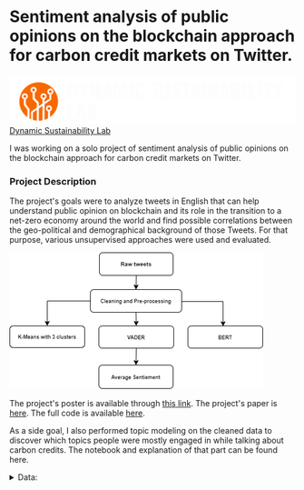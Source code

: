 # Sentiment analysis of public opinions on the blockchain approach for carbon credit markets on Twitter.
![DSL logo](images/DSL_logo1.png)
[Dynamic Sustainability Lab](https://www.dynamicslab.org/)

I was working on a solo project of sentiment analysis of public opinions on the blockchain approach for carbon credit markets on Twitter. 

### Project Description 
  
The project's goals were to analyze tweets in English that can help understand public opinion on blockchain and its role in the transition to a net-zero economy around the world and find possible correlations between the   geo-political and demographical background of those Tweets. For that purpose, various unsupervised approaches were used and evaluated.
  
![Project structure diagram](images/dsl_prjstructure.png)
  
The project's poster is available through [this link](reports/DSL_poster_v2.pdf). The project's paper is [here](reports/DSL_paper_v1.pdf).
The full code is available [here](code/). 

As a side goal, I also performed topic modeling on the cleaned data to discover which topics people were mostly engaged in while talking about carbon credits.
The notebook and explanation of that part can be found here.

<details>
  <summary>Data:</summary>
  
  ### Data
  In this paper, the project collects and analyzes the contents of around 225,098 English tweets that discussed either the current general perception of carbon credits or the blockchain role in the transition to a net-zero carbon economy in the past 2 years period (1/1/2021 – 10/31/2022).
  
  The library used for data scraping is [snscrape](https://github.com/JustAnotherArchivist/snscrape)
  The code for the Twitter data scraping part is [here](code/DSL_tweetsMine.ipynb).

<details>
  <summary>Methods:</summary>
  
  ### Methods
  + **K-Means**. First, I wanted to explore one of the most popular techniques for unsupervised sentiment analysis, K-Means clustering. The size of the dataset made it possible to create a large enough dictionary of words for the Word2vec model. I decided to work with 3 clusters: positive, negative, and neutral. The neutral cluster is supposed to collect possible spam tweets or tweets with not enough information for humans to determine the sentiment.
  
  + **VADER** (Valence Aware Dictionary and sEntiment Reasoner). Second, I imported and applied the VADER algorithm on the same per-processed text as that given to K-Means. VADER is a key-based algorithm for sentiment analysis, which means it has its own dictionary of words for sentiment classification.
  
  + **BERT** (Bidirectional Encoder Representations for Transformers). Finally, I decided to run BERT, which is a model with pre-trained language representations that has an internal library for sentiment analysis (6). BERT is able to identify sentiment based on common keywords, sentence structure, as well as the context of each tweet based on the generated embeddings. By design, BERT is able to identify either positive or negative tweets. It is one of the most advanced unsupervised methods for sentiment analysis yet and I wanted to see how similar its results are to the K-Means model.

<details>
  <summary>Pre-processing:</summary>
  
  ### Pre-processing
  
  Import necessary libraries and functions.
  ```
  from nltk.corpus import stopwords
  from nltk.tokenize import word_tokenize
  from nltk.stem import WordNetLemmatizer
    
  lemma = WordNetLemmatizer()
  stop_words = set(stopwords.words('english'))
  ```
  
  Write a function to clean and tokenize the data:
  ```
  def clean_tweet(tweet):
      if type(tweet) == float:
              return ""
  
      # turn text into lower
      test = tweet.lower()
      # remove all mentions and hashtags 
      test = re.sub("@[A-Za-z0-9_]+","", test)
      test = re.sub("#[A-Za-z0-9_]+","", test)
      #remove links
      test = re.sub(r"http\S+", "", test)
      test = re.sub(r"www.\S+", "", test)
      #remove punctuation
      test = re.sub('[()!?]', ' ', test)
      test = re.sub('\[.*?\]',' ', test)
      #remove non alphabetical characters
      test = re.sub("[^a-z0-9]"," ", test)
      #remove extra spaces
      test = re.sub(' +', ' ', test)
      
      #remove many abbreviations
      test = re.sub(r"there's", "there is", test)
      test = re.sub(r"i'm", "i am", test)
      test = re.sub(r"he's", "he is", test)
      test = re.sub(r"she's", "she is", test)
      test = re.sub(r"it's", "it is", test)
      test = re.sub(r"that's", "that is", test)
      test = re.sub(r"what's", "that is", test)
      test = re.sub(r"where's", "where is", test)
      test = re.sub(r"how's", "how is", test)
      test = re.sub(r"\'ll", " will", test)
      test = re.sub(r"\'ve", " have", test)
      test = re.sub(r"\'re", " are", test)
      test = re.sub(r"\'d", " would", test)
      test = re.sub(r"\'re", " are", test)
      test = re.sub(r"won't", "will not", test)
      test = re.sub(r"can't", "cannot", test)
      test = re.sub(r"n't", " not", test)
      test = re.sub(r"n'", "ng", test)
      test = re.sub(r"'bout", "about", test)
      test = re.sub(r"'til", "until", test)
      test = re.sub(r"\"", "", test)
      test = re.sub(r"\'", "", test)
      test = re.sub(r' s ', "", test)
      test = re.sub(r"[\[\]\\0-9()\"$#%/@;:<>{}`+=~|.!?,-]", "", test)
      test = re.sub(r"&", "", test)
      test = re.sub(r"\\n", "", test)
      
      # remove single letter words
      test = ' '.join( [w for w in test.split() if len(w)>1] )
      
      test = ' '.join( [lemma.lemmatize(x) for x in nltk.wordpunct_tokenize(test) if x not in stop_words])
      test =[lemma.lemmatize(x, nltk.corpus.reader.wordnet.VERB) for x in nltk.wordpunct_tokenize(test) if x not in stop_words]
  
      return test
  ```
  
<details>
  <summary>KMeans:</summary>
  
  ### KMeans Implementation
  
  Create embedding vectors from tweets using the [Gensim library](https://radimrehurek.com/gensim/models/word2vec.html):
  ```
  sent = [row for row in data18["clean_tweet"]]
  # use Gensim Phrases package to automatically detect common phrases (bigrams) from a list of sentences.
  phrases = Phrases(sent, min_count=1, progress_per=50000)
  bigram = gensim.models.phrases.Phraser(phrases)
  sentences = bigram[sent]
  sentences[1]
  
  # https://www.kaggle.com/pierremegret/gensim-word2vec-tutorial
  ```
  Initialize Word2vec model:
  ```
  #Initializing the word2vec model
  w2v_model = Word2Vec(min_count=4,
                       window=5,
                       vector_size =300,
                       sample=1e-5, 
                       alpha=0.03, 
                       min_alpha=0.0007, 
                       negative=20,
                       seed= 42,
                       workers=multiprocessing.cpu_count()-1)
  
  
  #building vocab of the word2vec model from the custom data
  w2v_model.build_vocab(sentences, progress_per=50000)
  
  # https://towardsdatascience.com/unsupervised-sentiment-analysis-a38bf1906483
  ```
  Train Word2vec model:
  ```
  w2v_model.train(sentences, total_examples=w2v_model.corpus_count, epochs=60, report_delay=1)
  ```
  Feeding the embeddings to a KMeans model to cluster words into positive, negative, and neutral clusters:
  ```
  model = KMeans(n_clusters=3, max_iter=1000, random_state=42, n_init=50).fit(X=word_vectors.vectors.astype('double'))
  ```
  Create a dictionary of the word and its cluster value:
  ```
  words_dict = dict(zip(words.words, words.cluster_value))
  ```
  Define a function to get the sentiment for the entire tweet:
  ```
  def get_sentiments(x,words_dict):
      total=0
      count=0
      test=x["clean_tweet"]
      #print(test)
      for t in test:
          if words_dict.get(t):
              total+=int(words_dict.get(t))
              #print('adding', int(words_dict.get(t)))
          count+=1
      if count == 0:
          sentiment = 'no data'
      else:
          avg=total/count
          sentiment=-1 if avg<-0.15 else 1 if avg >0.15 else 0
      return sentiment
  ```
  Apply the function on the dataset:
  ```
  for i in range(len(data18)):
      x = data18.iloc[i]
      data18['sentiment'][i] = get_sentiments(x, words_dict)
  ```
  
<details>
  <summary>VADER:</summary>
  
  ### VADER Implementation
  
  Import the sentiment analyzer:
  ```
  nltk.download('vader_lexicon')
  sid = SentimentIntensityAnalyzer()
  ```
  Apply the polarity function to calculate the sentiment scores:
  ```
  data18['sentiments_val2'] = data18['cleaned_tweet'].apply(lambda tweet: sid.polarity_scores(tweet))
  ```
  Calculate the compound score for each tweet:
  ```
  data18['compound']  = data18['sentiments_val2'].apply(lambda score_dict: score_dict['compound'])
  ```
  Write a function to cluster the tweets based on compound value:
  ```
  def sentimentPredict(score):
      if score >= 0.05:
          return "positive"
      elif score <= -0.05: 
          return "negative"
      else:
          return "neutral"
  
  data18['sentiments_val2'] =data18['compound'].apply(lambda x: sentimentPredict(x))
  ```
  
<details>
  <summary>BERT:</summary>
  
  ### BERT Implementation
  
  Install necessary libraries:
  ```
  # installing the library 'transformers' which contains BERT implementation
  !pip install transformers
   
  # installing the library tensorflow
  !pip install tensorflow
  
  # importing the pipeline module
  from transformers import pipeline
   
  # Downloading the sentiment analysis model
  SentimentClassifier = pipeline("sentiment-analysis")
  ```
  Write a BERT function to apply to the dataset:
  ```
  def FunctionBERTSentiment(inpText):
    return(SentimentClassifier(inpText)[0]['label'])
  ```
  Calling BERT-based sentiment score function for every tweet:
  ```
  data18['sentiments_val3']=data18['cleaned_tweet'].apply(FunctionBERTSentiment)
  ```
  
<details>
  <summary>Final results:</summary>
  
  ### Average and final plots
  
  Turn all the sentiments into numbers:
  ```
  def sentimentNum(score):
      if score == 'positive':
          return 1
      elif score == 'negative': 
          return -1
      else:
          return 0
  
  # sentiment values refer to KMeans, VADER, and BERT
  data18['sentiments_val'] =data18['sentiments_val'].apply(lambda x: sentimentNum(x))
  data18['sentiments_val2'] =data18['sentiments_val2'].apply(lambda x: sentimentNum(x))
  data18['sentiments_val3'] =data18['sentiments_val3'].apply(lambda x: sentimentNum(x))
  ```
  Write a function to average the results and cluster them into sentiments:
  ```
  def sentimentAvg(val1, val2, val3):
      summ = val1 + val2 + val3
      if summ >= 1:
          return 'positive'
      elif summ < 0: 
          return 'negative'
      else:
          return 'neutral'
  
  data18['sent_avg'] = data18.apply(lambda x: sentimentAvg(val1 = x['sentiments_val'], val2 = x['sentiments_val2'], val3 = x['sentiments_val3']), axis=1)
  ```
  Create a pie chart for the final average results (you can repeat the step for individual algorithms and compare results):
  ```
  data_pie=data18["sent_avg"].value_counts().reset_index()
  fig = plt.gcf()
  fig.set_size_inches(7,7)
  colors = ["yellow","cyan","pink"]
  plt.pie(data_pie["sent_avg"],labels=data_pie["index"],radius=2,autopct="%1.1f%%", colors=colors)
  plt.axis('equal')
  plt.title("On Average: Sentiment Distribution of Tweets 2021", fontsize=20)
  #plt.savefig("images/Sentiment_Distribution.png")
  plt.show()
  data_pie
  
  plt.savefig("sent_dist_tweets_avg.png")
  ```
  ![final_results](images/avg_tweets2122.png)


For the full code files, go [here](code/).

